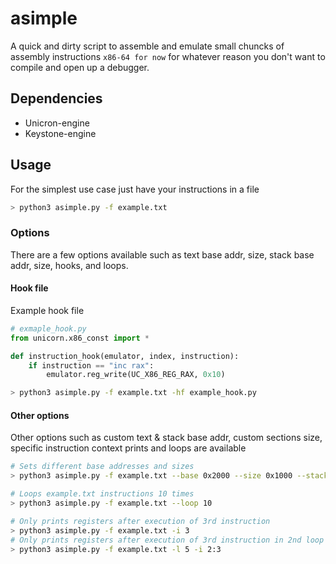 # asimple
A quick and dirty script to assemble and emulate small chuncks of assembly instructions `x86-64 for now` for whatever reason you don't want to compile and open up a debugger. 

## Dependencies 
- Unicron-engine
- Keystone-engine

## Usage

For the simplest use case just have your instructions in a file
```bash
> python3 asimple.py -f example.txt
```

### Options
There are a few options available such as text base addr, size, stack base addr, size, hooks, and loops.

#### Hook file
Example hook file
```python
# exmaple_hook.py
from unicorn.x86_const import *

def instruction_hook(emulator, index, instruction):
    if instruction == "inc rax":
        emulator.reg_write(UC_X86_REG_RAX, 0x10)
```
```bash
> python3 asimple.py -f example.txt -hf example_hook.py
```

#### Other options
Other options such as custom text & stack base addr, custom sections size, specific instruction context prints and loops are available
```bash
# Sets different base addresses and sizes
> python3 asimple.py -f example.txt --base 0x2000 --size 0x1000 --stackbase 0xf000 --stacksize 0x1000
```

```bash
# Loops example.txt instructions 10 times
> python3 asimple.py -f example.txt --loop 10
```

```bash
# Only prints registers after execution of 3rd instruction
> python3 asimple.py -f example.txt -i 3
# Only prints registers after execution of 3rd instruction in 2nd loop
> python3 asimple.py -f example.txt -l 5 -i 2:3
```
